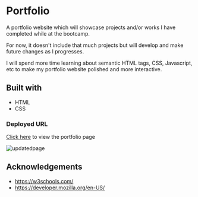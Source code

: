 #  Portfolio

A portfolio website which will showcase projects and/or works I have completed while at the bootcamp. 

For now, it doesn't include that much projects but will develop and make future changes as I progresses.

I will spend more time learning about semantic HTML tags, CSS, Javascript, etc to make my portfolio website polished and more interactive.


## Built with

* HTML
* CSS

### Deployed URL
[Click here](https://miniigrace.github.io/MiniGrace-portfolio-website/) to view the portfolio page

![updatedpage](https://user-images.githubusercontent.com/112984208/212525413-370c31a1-8021-49af-befe-86d0ac0a79c1.png)





## Acknowledgements
* https://w3schools.com/
* https://developer.mozilla.org/en-US/

